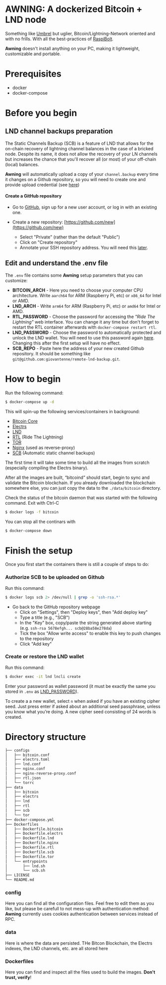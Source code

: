 # AWNING: A dockerized Bitcoin + LND node
Something like [Umbrel](https://umbrel.com) but uglier, Bitcoin/Lightning-Network oriented and with no frills. With all the best-practices of [RaspiBolt](https://raspibolt.org/).

**Awning** doesn't install anything on your PC, making it lightweight, customizable and portable.

# Prerequisites
- docker
- docker-compose

# Before you begin
## LND channel backups preparation
The Static Channels Backup (SCB) is a feature of LND that allows for the on-chain recovery of lightning channel balances in the case of a bricked node. Despite its name, it does not allow the recovery of your LN channels but increases the chance that you'll recover all (or most) of your off-chain (local) balances.

**Awning** will automatically upload a copy of your `channel.backup` every time it changes on a Github repository, so you will need to create one and provide upload credential (see [here](#rsa))

#### Create a GitHub repository

* Go to [GitHub](https://github.com/), sign up for a new user account, or log in with an existing one.

* Create a new repository: [https://github.com/new](https://github.com/new)
  * Select "Private" (rather than the default "Public")
  * Click on "Create repository"
  * Annotate your SSH repository address. You will need this [later](#repo).

## Edit and understand the .env file

The `.env` file contains some **Awning** setup parameters that you can customize:

- **BITCOIN_ARCH** - Here you need to choose your computer CPU architecture. Write `aarch64` for ARM (Raspberry Pi, etc) or `x86_64` for Intel or AMD.
- **LND_ARCH** - Write `arm64` for ARM (Raspberry Pi, etc) or `amd64` for Intel or AMD.
- **RTL_PASSWORD** - Choose the password for accessing the *"Ride The Lightning"* web interface. You can change it any time but don't forget to restart the RTL container afterwards with `docker-compose restart rtl`.
- <a name="pwd"></a>**LND_PASSWORD** - Choose the password to automatically protected and unlock the LND wallet. You will need to use this password again [here](#lnd). Changing this after the first setup will have no effect.
- <a name="repo"></a>**SCB_REPO** - Paste here the address of your new created Github repository. It should be something like `git@github.com:giovantenne/remote-lnd-backup.git`.


# How to begin

Run the following command:
  ```sh
  $ docker-compose up -d
  ```
This will spin-up the following services/containers in background:
- [Bitcoin Core](https://github.com/bitcoin/bitcoin)
- [Electrs](https://github.com/bitcoin/bitcoin)
- [LND](https://github.com/lightningnetwork/lnd)
- [RTL](https://github.com/Ride-The-Lightning/RTL) (Ride The Lightning)
- [TOR](https://www.torproject.org/)
- [Nginx](https://github.com/nginx) (used as reverse-proxy)
- [SCB](https://github.com/lightningnetwork/lnd/blob/master/docs/recovery.md) (Automatic static channel backups)

The first time it will take some time to build all the images from scratch (especially compiling the Electrs binary).

After all the images are built, “bitcoind” should start, begin to sync and validate the Bitcoin blockchain. If you already downloaded the blockchain somewhere else, you can just copy the data to the `./data/bitcoin` directory.

Check the status of the bitcoin daemon that was started with the following command. Exit with Ctrl-C

  ```sh
  $ docker logs -f bitcoin
  ```

You can stop all the continars with
  ```sh
  $ docker-compose down
  ```


# Finish the setup

Once you first start the containers there is still a couple of steps to do:
<a name="rsa"></a>
### Authorize SCB to be uploaded on Github

Run this command:

  ```sh
  $ docker logs scb 2> /dev/null | grep -o 'ssh-rsa.*'
  ```

* Go back to the GitHub repository webpage
  * Click on "Settings", then "Deploy keys", then "Add deploy key"
  * Type a title (e.g., "SCB")
  * In the "Key" box, copy/paste the string generated above starting (e.g. `ssh-rsa 5678efgh... scb@28ba58e278da`)
  * Tick the box "Allow write access" to enable this key to push changes to the repository
  * Click "Add key"
 <a name="lnd"></a>
### Create or restore the LND wallet

Run this command:
  ```sh
  $ docker exec -it lnd lncli create
  ```

Enter your password as wallet password (it must be exactly the same you stored in `.env` as [LND_PASSWORD](#pwd)). 

To create a a new wallet, select `n` when asked if you have an existing cipher seed. Just press enter if asked about an additional seed passphrase, unless you know what you’re doing. A new cipher seed consisting of 24 words is created.

# Directory structure
```bash
├── configs
│   ├── bitcoin.conf
│   ├── electrs.toml
│   ├── lnd.conf
│   ├── nginx.conf
│   ├── nginx-reverse-proxy.conf
│   ├── rtl.json
│   └── torrc
├── data
│   ├── bitcoin
│   ├── electrs
│   ├── lnd
│   ├── rtl
│   ├── scb
│   └── tor
├── docker-compose.yml
├── Dockerfiles
│   ├── Dockerfile.bitcoin
│   ├── Dockerfile.electrs
│   ├── Dockerfile.lnd
│   ├── Dockerfile.nginx
│   ├── Dockerfile.rtl
│   ├── Dockerfile.scb
│   ├── Dockerfile.tor
│   └── entrypoints
│       ├── lnd.sh
│       └── scb.sh
├── LICENSE
└── README.md
```
### config
Here you can find all the configuration files. Feel free to edit them as you like, but please be carefull to not mess-up with authentication method: **Awning** currently uses cookies authentication between services instead of RPC.

### data
Here is where the data are persisted. THe Bitcon Blockchain, the Electrs indexes, the LND channels, etc. are all stored here

### Dockerfiles
Here you can find and inspect all the files used to build the images. **Don't trust, verify**!